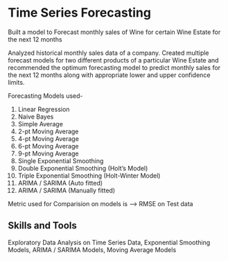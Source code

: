 # Time Series Forecasting

Built a model to Forecast monthly sales of Wine for certain Wine Estate for the next 12 months

Analyzed historical monthly sales data of a company. Created multiple forecast models for two different products of a particular Wine Estate and recommended the optimum forecasting model to predict monthly sales for the next 12 months along with appropriate lower and upper confidence limits.

Forecasting Models used-
1. Linear Regression 
2. Naive Bayes
3. Simple Average
4. 2-pt Moving Average
5. 4-pt Moving Average
6. 6-pt Moving Average
7. 9-pt Moving Average
8. Single Exponential Smoothing
9. Double Exponential Smoothing (Holt’s Model)
10. Triple Exponential Smoothing (Holt-Winter Model) 
11. ARIMA / SARIMA (Auto fitted)
12. ARIMA / SARIMA (Manually fitted)

Metric used for Comparision on models is --> RMSE on Test data

## Skills and Tools
Exploratory Data Analysis on Time Series Data, Exponential Smoothing Models, ARIMA / SARIMA Models, Moving Average Models
